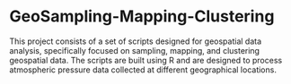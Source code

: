 # GeoSampling-Mapping-Clustering
This project consists of a set of scripts designed for geospatial data analysis, specifically focused on sampling, mapping, and clustering geospatial data. The scripts are built using R and are designed to process atmospheric pressure data collected at different geographical locations.
